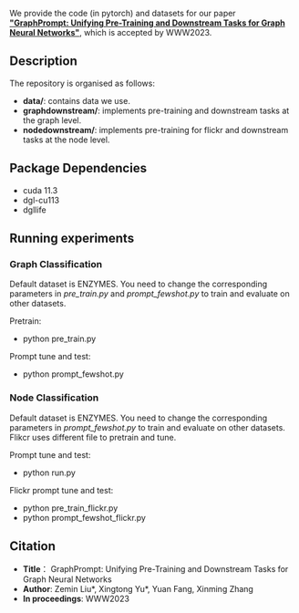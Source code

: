 We provide the code (in pytorch) and datasets for our paper [**"GraphPrompt: Unifying Pre-Training and Downstream Tasks
for Graph Neural Networks"**](https://arxiv.org/pdf/2302.08043.pdf), 
which is accepted by WWW2023.

## Description
The repository is organised as follows:
- **data/**: contains data we use.
- **graphdownstream/**: implements pre-training and downstream tasks at the graph level.
- **nodedownstream/**: implements pre-training for flickr and downstream tasks at the node level.

## Package Dependencies
* cuda 11.3
* dgl-cu113
* dgllife

## Running experiments
### Graph Classification
Default dataset is ENZYMES. You need to change the corresponding parameters in *pre_train.py* and *prompt_fewshot.py* to train and evaluate on other datasets.

Pretrain:
- python pre_train.py
 
Prompt tune and test:
- python prompt_fewshot.py

### Node Classification

Default dataset is ENZYMES. You need to change the corresponding parameters in *prompt_fewshot.py* to train and evaluate on other datasets. Flikcr uses different file to pretrain and tune.

Prompt tune and test:
- python run.py

Flickr prompt tune and test:
- python pre_train_flickr.py
- python prompt_fewshot_flickr.py

## Citation
* **Title**： GraphPrompt: Unifying Pre-Training and Downstream Tasks for Graph Neural Networks
* **Author**: Zemin Liu*, Xingtong Yu*, Yuan Fang, Xinming Zhang
* **In proceedings**: WWW2023
